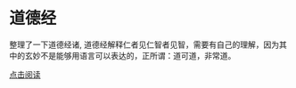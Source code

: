 # 道德经
整理了一下道德经诸,
道德经解释仁者见仁智者见智，需要有自己的理解，因为其中的玄妙不是能够用语言可以表达的，正所谓：道可道，非常道。

[点击阅读](https://wangzongxu.gitbooks.io/taoteching/content/)
